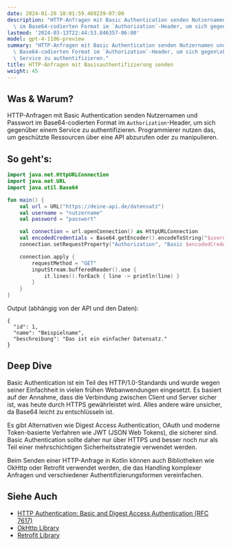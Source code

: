 ```yaml
---
date: 2024-01-20 18:01:59.469239-07:00
description: "HTTP-Anfragen mit Basic Authentication senden Nutzernamen und Passwort\
  \ im Base64-codierten Format im `Authorization`-Header, um sich gegen\xFCber einem\u2026"
lastmod: '2024-03-13T22:44:53.846357-06:00'
model: gpt-4-1106-preview
summary: "HTTP-Anfragen mit Basic Authentication senden Nutzernamen und Passwort im\
  \ Base64-codierten Format im `Authorization`-Header, um sich gegen\xFCber einem\
  \ Service zu authentifizieren."
title: HTTP-Anfragen mit Basisauthentifizierung senden
weight: 45
---
```


## Was & Warum?
HTTP-Anfragen mit Basic Authentication senden Nutzernamen und Passwort im Base64-codierten Format im `Authorization`-Header, um sich gegenüber einem Service zu authentifizieren. Programmierer nutzen das, um geschützte Ressourcen über eine API abzurufen oder zu manipulieren.

## So geht's:
```kotlin
import java.net.HttpURLConnection
import java.net.URL
import java.util.Base64

fun main() {
    val url = URL("https://deine-api.de/datensatz")
    val username = "nutzername"
    val password = "passwort"

    val connection = url.openConnection() as HttpURLConnection
    val encodedCredentials = Base64.getEncoder().encodeToString("$username:$password".toByteArray())
    connection.setRequestProperty("Authorization", "Basic $encodedCredentials")

    connection.apply {
        requestMethod = "GET"
        inputStream.bufferedReader().use {
            it.lines().forEach { line -> println(line) }
        }
    }
}
```
Output (abhängig von der API und den Daten):
```
{
  "id": 1,
  "name": "Beispielname",
  "beschreibung": "Das ist ein einfacher Datensatz."
}
```

## Deep Dive
Basic Authentication ist ein Teil des HTTP/1.0-Standards und wurde wegen seiner Einfachheit in vielen frühen Webanwendungen eingesetzt. Es basiert auf der Annahme, dass die Verbindung zwischen Client und Server sicher ist, was heute durch HTTPS gewährleistet wird. Alles andere wäre unsicher, da Base64 leicht zu entschlüsseln ist.

Es gibt Alternativen wie Digest Access Authentication, OAuth und moderne Token-basierte Verfahren wie JWT (JSON Web Tokens), die sicherer sind. Basic Authentication sollte daher nur über HTTPS und besser noch nur als Teil einer mehrschichtigen Sicherheitsstrategie verwendet werden.

Beim Senden einer HTTP-Anfrage in Kotlin können auch Bibliotheken wie OkHttp oder Retrofit verwendet werden, die das Handling komplexer Anfragen und verschiedener Authentifizierungsformen vereinfachen.

## Siehe Auch
- [HTTP Authentication: Basic and Digest Access Authentication (RFC 7617)](https://tools.ietf.org/html/rfc7617)
- [OkHttp Library](https://square.github.io/okhttp/)
- [Retrofit Library](https://square.github.io/retrofit/)

